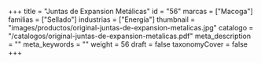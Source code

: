 +++
title = "Juntas de Expansion Metálicas"
id = "56"
marcas = ["Macoga"]
familias = ["Sellado"]
industrias = ["Energía"]
thumbnail = "images/productos/original-juntas-de-expansion-metalicas.jpg"
catalogo = "/catalogos/original-juntas-de-expansion-metalicas.pdf"
meta_description = ""
meta_keywords = ""
weight = 56
draft = false
taxonomyCover = false
+++
